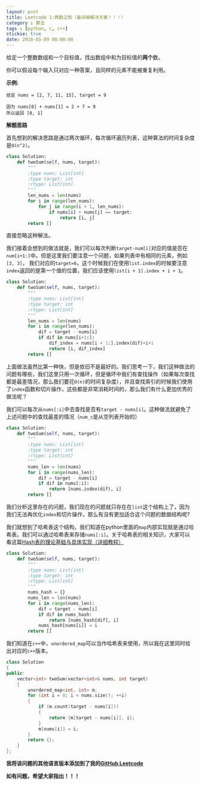 ```yaml
---
layout: post
title: Leetcode 1:两数之和（最详细解决方案！！！）
category : 算法
tags : [python, c, c++]
stickie: true
date: 2018-05-09 00:00:00
---
```


给定一个整数数组和一个目标值，找出数组中和为目标值的**两个**数。

你可以假设每个输入只对应一种答案，且同样的元素不能被重复利用。

**示例:**


    给定 nums = [2, 7, 11, 15], target = 9
    
    因为 nums[0] + nums[1] = 2 + 7 = 9
    所以返回 [0, 1]

**解题思路**

首先想到的解决思路是通过两次循环，每次循环遍历列表，这种算法的时间复杂度是`O(n^2)`。

```python
class Solution:
    def twoSum(self, nums, target):
        """
        :type nums: List[int]
        :type target: int
        :rtype: List[int]
        """
        len_nums = len(nums)
        for i in range(len_nums):
            for j in range(i + 1, len_nums):
                if nums[i] + nums[j] == target:
                    return [i, j]
        return []
```

直接忽略这种解法。

我们接着会想到的做法就是，我们可以每次判断`target-num[i]`对应的值是否在`num[i+1:]`中。但是这里我们要注意一个问题，如果列表中有相同的元素，例如`[3, 3]`， 我们对应的`target=6`，这个时候我们在使用`list.index`的时候要注意`index`返回的是第一个值的位置，我们应该使用`list[i + 1].index + i + 1`。

```python
class Solution:
    def twoSum(self, nums, target):
        """
        :type nums: List[int]
        :type target: int
        :rtype: List[int]
        """
        len_nums = len(nums)
        for i in range(len_nums):
            dif = target - nums[i]         
            if dif in nums[i+1:]: 
                dif_index = nums[i + 1:].index(dif)+i+1
                return [i, dif_index]
        return []
```

上面做法虽然比第一种快，但是依旧不是最好的。我们思考一下，我们这种做法的问题有哪些，我们这里只用一次循环，但是循环中我们有查找操作（如果每次查找都是最差情况，那么我们要花`O(n)`的时间复杂度），并且查找索引的时候我们使用了`index`函数和切片操作，这些都是非常消耗时间的，那么我们有什么更加优秀的做法呢？

我们可以每次从`nums[:i]`中去查找是否有`target - nums[i]`。这种做法就避免了上述问题中的查找最差的情况（`num_c`是从空列表开始的）

```python
class Solution:
    def twoSum(self, nums, target):
        """
        :type nums: List[int]
        :type target: int
        :rtype: List[int]
        """
        nums_len = len(nums)
        for i in range(nums_len):
            dif = target - nums[i]
            if dif in nums[:i]: 
                return [nums.index(dif), i]
        return []
```

我们分析这里存在的问题，我们现在的问题就只存在在`list`这个结构上了，因为我们无法再优化`index`和切片操作，那么有没有更加适合这个问题的数据结构呢?

我们就想到了哈希表这个结构，我们知道在python里面的`map`内部实现就是通过哈希表。我们可以通过哈希表来存储`nums[:i]`。关于哈希表的相关知识，大家可以看这篇[Hash表的理论基础与具体实现（详细教程）](https://blog.csdn.net/qq_17550379/article/details/80302217) 

```python
class Solution:
    def twoSum(self, nums, target):
        """
        :type nums: List[int]
        :type target: int
        :rtype: List[int]
        """
        nums_hash = {}
        nums_len = len(nums)
        for i in range(nums_len):
            dif = target - nums[i]
            if dif in nums_hash: 
                return [nums_hash[dif], i]
            nums_hash[nums[i]] = i
        return []
```

我们知道在`c++`中，`unordered_map`可以当作哈希表来使用，所以我在这里同时给出对应的`c++`版本。

```c++
class Solution
{
public:
    vector<int> twoSum(vector<int>& nums, int target) 
    {
        unordered_map<int, int> m;
        for (int i = 0; i < nums.size(); ++i)
        {
            if (m.count(target - nums[i]))
            {
                return {m[target - nums[i]], i};
            }
            m[nums[i]] = i;
        }
        return {};
    }
};
```

**我将该问题的其他语言版本添加到了我的[GitHub Leetcode](https://github.com/luliyucoordinate/Leetcode)**

**如有问题，希望大家指出！！！**